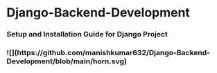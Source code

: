 # Django-Backend-Development

<h3>Setup and Installation Guide for Django Project<h3>
![](https://github.com/manishkumar632/Django-Backend-Development/blob/main/horn.svg)
